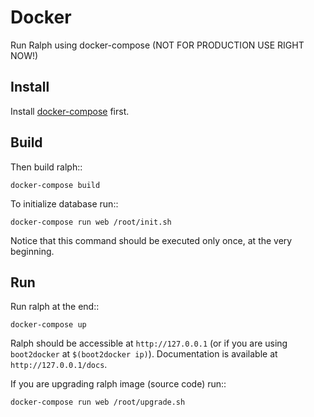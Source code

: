 # Docker

Run Ralph using docker-compose (NOT FOR PRODUCTION USE RIGHT NOW!)

## Install
Install [docker-compose](http://docs.docker.com/compose/install/) first.

## Build
Then build ralph::

    docker-compose build


To initialize database run::

    docker-compose run web /root/init.sh

Notice that this command should be executed only once, at the very beginning.

## Run
Run ralph at the end::

    docker-compose up

Ralph should be accessible at ``http://127.0.0.1`` (or if you are using ``boot2docker`` at ``$(boot2docker ip)``). Documentation is available at ``http://127.0.0.1/docs``.

If you are upgrading ralph image (source code) run::

    docker-compose run web /root/upgrade.sh
